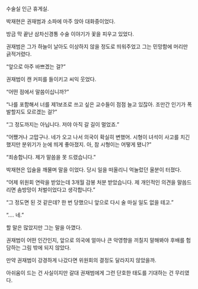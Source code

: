 수술실 인근 휴게실.

박재현은 권재범과 소파에 마주 앉아 대화중이었다.

방금 막 끝난 삼차신경통 수술 이야기가 꽃을 피우고 있었다.

권재범은 그가 하늘이 날아도 이상하지 않을 정도로 띄워주었고 그는 민망함에 머리만 긁적거렸다.

“앞으로 아주 바쁘겠는 걸?”

권재범이 캔 커피를 들이키고 씨익 웃었다.

“어떤 점에서 말씀이십니까?”

“나를 포함해서 너를 제1보조로 쓰고 싶은 교수들이 점점 늘고 있잖아. 조만간 인기가 폭발할지도 모르겠는 걸?”

“그 정도까지는 아닙니다. 저야 아직 갈 길이 멀었죠.”

“어쨌거나 고맙구나. 네가 오고 나서 의국이 확실히 변했어. 시형이 녀석이 사고를 치긴 했지만 분위기가 눈에 띄게 좋아졌지. 아, 참 시형이는 어떻게 됐니?”

“죄송합니다. 제가 말씀을 못 드렸습니다.”

박재현은 입술을 깨물며 말을 이었다. 당시 일을 떠올리니 억눌렀던 울분이 터졌다.

“어제 위원회 연락을 받았는데 3개월 감봉 처분 받았습니다. 제 개인적인 의견을 말씀드리면 솜방망이 처벌이었다고 생각합니다.”

“그 정도면 된 것 같은데? 한 번 당했으니 앞으로 다시 술 마실 일도 없을 테고.”

“.... 네.”

할 말은 많았지만 그는 말을 아꼈다.

권재범이 어떤 인간인지, 앞으로 의국에 얼마나 큰 악영향을 끼칠지 말해봐야 후배를 험담하는 그림 밖에 되지 않았다.

만약 권재범이 강경하게 나갔다면 위원회의 결정도 달라지지 않았을까.

아쉬움이 드는 건 사실이지만 갈대 권재범에게 그런 단호한 태도를 기대하는 건 무리였다.